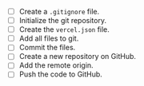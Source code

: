 - [ ] Create a `.gitignore` file.
- [ ] Initialize the git repository.
- [ ] Create the `vercel.json` file.
- [ ] Add all files to git.
- [ ] Commit the files.
- [ ] Create a new repository on GitHub.
- [ ] Add the remote origin.
- [ ] Push the code to GitHub.